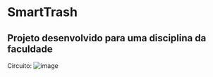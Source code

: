 # SmartTrash
Projeto desenvolvido para uma disciplina da faculdade
---------------
Circuito:
![image](https://github.com/FelpsCorrea/SmartTrash/assets/64820718/0c6dca94-6302-49c2-8146-58581382109c)

